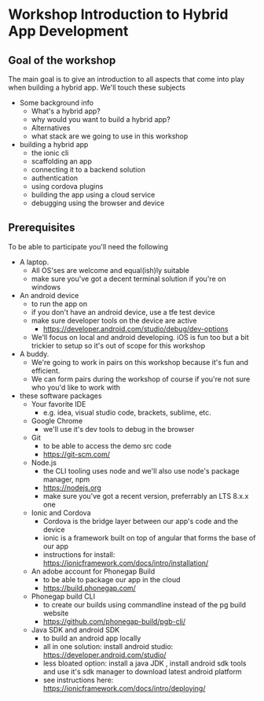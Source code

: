 # Workshop Introduction to Hybrid App Development
## Goal of the workshop
The main goal is to give an introduction to all aspects that come into play when building a hybrid app.
We'll touch these subjects
* Some background info
    * What's a hybrid app?
    * why would you want to build a hybrid app?
    * Alternatives
    * what stack are we going to use in this workshop
* building a hybrid app
    * the ionic cli
    * scaffolding an app
    * connecting it to a backend solution
    * authentication
    * using cordova plugins
    * building the app using a cloud service
    * debugging using the browser and device

## Prerequisites
To be able to participate you'll need the following
* A laptop.
    * All OS'ses are welcome and equal(ish)ly suitable
    * make sure you've got a decent terminal solution if you're on windows
* An android device
    * to run the app on
    * if you don't have an android device, use a tfe test device
    * make sure developer tools on the device are active
        * https://developer.android.com/studio/debug/dev-options
    * We'll focus on local and android developing. iOS is fun too but a bit trickier to setup so it's out of scope for this workshop
* A buddy.
    * We're going to work in pairs on this workshop because it's fun and efficient.
    * We can form pairs during the workshop of course if you're not sure who you'd like to work with
* these software packages
    * Your favorite IDE
        * e.g. idea, visual studio code, brackets, sublime, etc.
    * Google Chrome
        * we'll use it's dev tools to debug in the browser
    * Git
        * to be able to access the demo src code
        * https://git-scm.com/
    * Node.js
        * the CLI tooling uses node and we'll also use node's package manager, npm
        * https://nodejs.org
        * make sure you've got a recent version, preferrably an LTS 8.x.x one
    * Ionic and Cordova
        * Cordova is the bridge layer between our app's code and the device
        * ionic is a framework built on top of angular that forms the base of our app
        * instructions for install: https://ionicframework.com/docs/intro/installation/
    * An adobe account for Phonegap Build
        * to be able to package our app in the cloud
        * https://build.phonegap.com/
    * Phonegap build CLI
        * to create our builds using commandline instead of the pg build website
        * https://github.com/phonegap-build/pgb-cli/
    * Java SDK and android SDK
        * to build an android app locally
        * all in one solution: install android studio: https://developer.android.com/studio/
        * less bloated option: install a java JDK , install android sdk tools and use it's sdk manager to download latest android platform
        * see instructions here: https://ionicframework.com/docs/intro/deploying/

